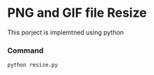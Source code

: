 # PNG and GIF file Resize

This porject is implemtned using python

### Command
`
python resize.py
`